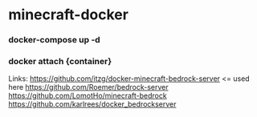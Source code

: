 # minecraft-docker
### docker-compose up -d
### docker attach {container}

Links:
https://github.com/itzg/docker-minecraft-bedrock-server <= used here
https://github.com/Roemer/bedrock-server
https://github.com/LomotHo/minecraft-bedrock
https://github.com/karlrees/docker_bedrockserver
